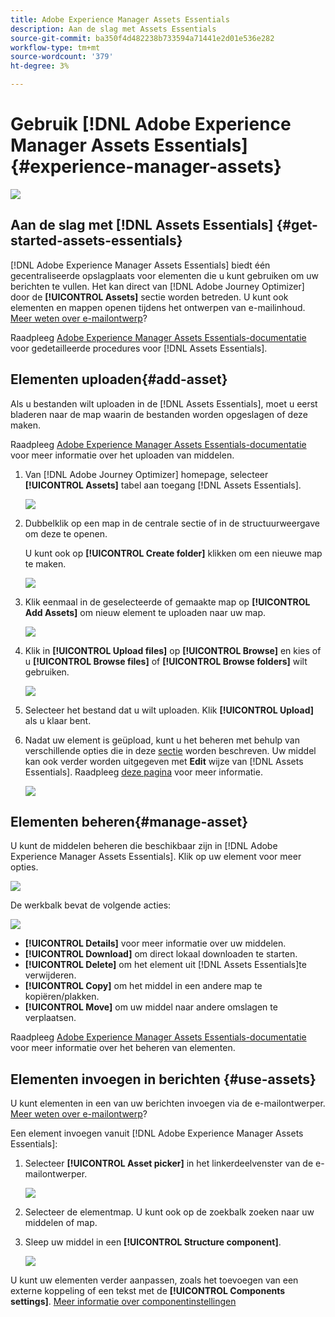 ```yaml
---
title: Adobe Experience Manager Assets Essentials
description: Aan de slag met Assets Essentials
source-git-commit: ba350f4d482238b733594a71441e2d01e536e282
workflow-type: tm+mt
source-wordcount: '379'
ht-degree: 3%

---
```


# Gebruik [!DNL Adobe Experience Manager Assets Essentials]  {#experience-manager-assets}

![](assets/do-not-localize/badge.png)

## Aan de slag met [!DNL Assets Essentials] {#get-started-assets-essentials}

[!DNL Adobe Experience Manager Assets Essentials] biedt één gecentraliseerde opslagplaats voor elementen die u kunt gebruiken om uw berichten te vullen. Het kan direct van [!DNL Adobe Journey Optimizer] door de **[!UICONTROL Assets]** sectie worden betreden. U kunt ook elementen en mappen openen tijdens het ontwerpen van e-mailinhoud. [Meer weten over e-mailontwerp](design-emails.md)?

Raadpleeg [Adobe Experience Manager Assets Essentials-documentatie](https://experienceleague.adobe.com/docs/experience-manager-assets-essentials/help/introduction.html) voor gedetailleerde procedures voor [!DNL Assets Essentials].

## Elementen uploaden{#add-asset}

Als u bestanden wilt uploaden in de [!DNL Assets Essentials], moet u eerst bladeren naar de map waarin de bestanden worden opgeslagen of deze maken.

Raadpleeg [Adobe Experience Manager Assets Essentials-documentatie](https://experienceleague.adobe.com/docs/experience-manager-assets-essentials/help/add-delete-assets.html) voor meer informatie over het uploaden van middelen.

1. Van [!DNL Adobe Journey Optimizer] homepage, selecteer **[!UICONTROL Assets]** tabel aan toegang [!DNL Assets Essentials].

   ![](assets/media_library_1.png)

1. Dubbelklik op een map in de centrale sectie of in de structuurweergave om deze te openen.

   U kunt ook op **[!UICONTROL Create folder]** klikken om een nieuwe map te maken.

   ![](assets/media_library_8.png)

1. Klik eenmaal in de geselecteerde of gemaakte map op **[!UICONTROL Add Assets]** om nieuw element te uploaden naar uw map.

   ![](assets/media_library_2.png)

1. Klik in **[!UICONTROL Upload files]** op **[!UICONTROL Browse]** en kies of u **[!UICONTROL Browse files]** of **[!UICONTROL Browse folders]** wilt gebruiken.

   ![](assets/media_library_3.png)

1. Selecteer het bestand dat u wilt uploaden. Klik **[!UICONTROL Upload]** als u klaar bent.

1. Nadat uw element is geüpload, kunt u het beheren met behulp van verschillende opties die in deze [sectie](#manage-asset) worden beschreven. Uw middel kan ook verder worden uitgegeven met **Edit** wijze van [!DNL Assets Essentials]. Raadpleeg [deze pagina](#edit-assets) voor meer informatie.

   ![](assets/media_library_12.png)

## Elementen beheren{#manage-asset}

U kunt de middelen beheren die beschikbaar zijn in [!DNL Adobe Experience Manager Assets Essentials]. Klik op uw element voor meer opties.

![](assets/media_library_12.png)

De werkbalk bevat de volgende acties:

![](assets/media_library_4.png)

* **[!UICONTROL Details]** voor meer informatie over uw middelen.
* **[!UICONTROL Download]** om direct lokaal downloaden te starten.
* **[!UICONTROL Delete]** om het element uit  [!DNL Assets Essentials]te verwijderen.
* **[!UICONTROL Copy]** om het middel in een andere map te kopiëren/plakken.
* **[!UICONTROL Move]** om uw middel naar andere omslagen te verplaatsen.

Raadpleeg [Adobe Experience Manager Assets Essentials-documentatie](https://experienceleague.adobe.com/docs/experience-manager-assets-essentials/help/manage-assets.html) voor meer informatie over het beheren van elementen.

## Elementen invoegen in berichten {#use-assets}

U kunt elementen in een van uw berichten invoegen via de e-mailontwerper. [Meer weten over e-mailontwerp](design-emails.md)?

Een element invoegen vanuit [!DNL Adobe Experience Manager Assets Essentials]:

1. Selecteer **[!UICONTROL Asset picker]** in het linkerdeelvenster van de e-mailontwerper.

   ![](assets/media_library_5.png)

1. Selecteer de elementmap. U kunt ook op de zoekbalk zoeken naar uw middelen of map.

1. Sleep uw middel in een **[!UICONTROL Structure component]**.

   ![](assets/media_library_6.png)

U kunt uw elementen verder aanpassen, zoals het toevoegen van een externe koppeling of een tekst met de **[!UICONTROL Components settings]**. [Meer informatie over componentinstellingen](content-components.md)

<!--

## Edit and modify assets {#edit-assets}

Your assets can be edited through the **[!UICONTROL Edit mode]** in [!DNL Assets Essentials]. Through this mode, you can crop, resize and rotate your asset. Click the **[!UICONTROL Edit]** button to access the editing mode of your asset.

![](assets/media_library_10.png)

Following actions are available in the toolbar:

![](assets/media_library_11.png)

* **[!UICONTROL Start crop]** to focus on only the content you want in your asset.
* **[!UICONTROL Rotate left]** to rotate your asset counter-clockwise by 90 degrees.
* **[!UICONTROL Rotate right]** to rotate your asset clockwise by 90 degrees.
* **[!UICONTROL Flip vertically]** to vertically mirror your asset.
* **[!UICONTROL Flip horizontally]** to horizontally mirror your asset.
* **[!UICONTROL Launch map]** to insert an image map. For more on this, refer to the [Add image maps](https://experienceleague.adobe.com/docs/experience-manager-65/assets/using/image-maps.html?lang=en#using) documentation.

## Share assets {#share-assets}

When using the Media library, each asset is saved in folders or sub-folders. You can choose to share your folders and which level of access to assign.

For more information on how to share access to your folders, refer to this page.

-->
